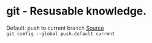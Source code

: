 # git - Resusable knowledge.

Default: push to current branch [Source](https://stackoverflow.com/a/22933955)  
`git config --global push.default current` 
